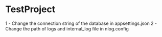 # TestProject
1 - Change the connection string of the database in appsettings.json
2 - Change the path of logs and internal_log file in nlog.config

